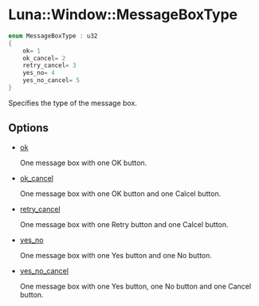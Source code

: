 # Luna::Window::MessageBoxType

```c++
enum MessageBoxType : u32
{
    ok= 1
    ok_cancel= 2
    retry_cancel= 3
    yes_no= 4
    yes_no_cancel= 5
}
```

Specifies the type of the message box. 

## Options
* [ok](group___window_1ggadd59b374906c25417d6593d866c81616a444bcb3a3fcf8389296c49467f27e1d6.md)

    One message box with one OK button. 

* [ok_cancel](group___window_1ggadd59b374906c25417d6593d866c81616a809da5df9c86c6426c8d8db2934d3f51.md)

    One message box with one OK button and one Calcel button. 

* [retry_cancel](group___window_1ggadd59b374906c25417d6593d866c81616a7928e609b1665227bcb71b20d431fd6a.md)

    One message box with one Retry button and one Calcel button. 

* [yes_no](group___window_1ggadd59b374906c25417d6593d866c81616a20f0596c21ad67a7fda598ffc7d038d1.md)

    One message box with one Yes button and one No button. 

* [yes_no_cancel](group___window_1ggadd59b374906c25417d6593d866c81616a5c5cb337bb234e240912dc139048038c.md)

    One message box with one Yes button, one No button and one Cancel button. 

